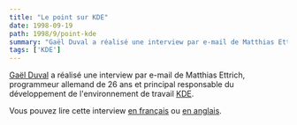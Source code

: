 ```yaml
---
title: "Le point sur KDE"
date: 1998-09-19
path: 1998/9/point-kde
summary: "Gaël Duval a réalisé une interview par e-mail de Matthias Ettrich, programmeur allemand de 26 ans et principal responsable du développement de l'environnement de travail KDE."
tags: ['KDE']
---
```


<P>
<A HREF="mailto:duval@criuc.unicaen.fr">Gaël Duval</A> a réalisé une
interview par e-mail de Matthias Ettrich, programmeur allemand
de 26 ans et principal responsable du développement de l'environnement
de travail <A HREF="http://www.kde.org/">KDE</A>.
</P>

<P>
Vous pouvez lire cette interview <A HREF="http://www.linux-center.org/articles/9809/interviewfr.html">en français</A> ou <A HREF="http://www.linux-center.org/articles/9809/interview.html">en anglais</A>.
</P>



